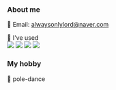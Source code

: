 ### About me
📎 Email: alwaysonlylord@naver.com

📎 I've used  
<img src="https://img.shields.io/badge/R-276DC3?style=for-the-badge&logo=R&logoColor=white">
<img src="https://img.shields.io/badge/Python-3776AB?style=for-the-badge&logo=Python&logoColor=white">
<img src="https://img.shields.io/badge/MySQL-4479A1?style=for-the-badge&logo=MySQL&logoColor=white">
<img src="https://img.shields.io/badge/GitHub-181717?style=for-the-badge&logo=GitHub&logoColor=white">

### My hobby
📎 pole-dance
